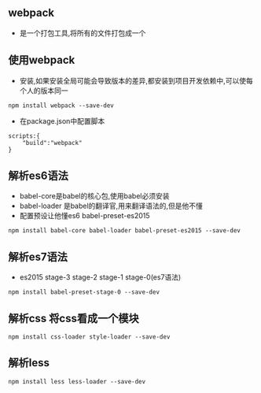 ## webpack
- 是一个打包工具,将所有的文件打包成一个

## 使用webpack
- 安装,如果安装全局可能会导致版本的差异,都安装到项目开发依赖中,可以使每个人的版本同一
```
npm install webpack --save-dev
```
- 在package.json中配置脚本
```
scripts:{
    "build":"webpack"
}
```
## 解析es6语法
- babel-core是babel的核心包,使用babel必须安装
- babel-loader 是babel的翻译官,用来翻译语法的,但是他不懂
- 配置预设让他懂es6 babel-preset-es2015
```
npm install babel-core babel-loader babel-preset-es2015 --save-dev
```

## 解析es7语法
- es2015 stage-3 stage-2 stage-1 stage-0(es7语法)
```
npm install babel-preset-stage-0 --save-dev
```

## 解析css 将css看成一个模块
```
npm install css-loader style-loader --save-dev
```

## 解析less
```
npm install less less-loader --save-dev
```
